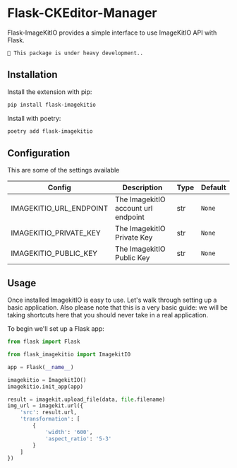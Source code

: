# Flask-CKEditor-Manager

Flask-ImageKitIO provides a simple interface to use ImageKitIO API with Flask.

```{warning}
🚧 This package is under heavy development..
```

## Installation

Install the extension with pip:

```bash
pip install flask-imagekitio
```

Install with poetry:

```bash
poetry add flask-imagekitio
```

## Configuration

This are some of the settings available

| Config                  | Description                         | Type | Default |
| ----------------------- | ----------------------------------- | ---- | ------- |
| IMAGEKITIO_URL_ENDPOINT | The ImagekitIO account url endpoint | str  | `None`  |
| IMAGEKITIO_PRIVATE_KEY  | The ImagekitIO Private Key          | str  | `None`  |
| IMAGEKITIO_PUBLIC_KEY   | The ImagekitIO Public Key           | str  | `None`  |

## Usage

Once installed ImagekitIO is easy to use. Let's walk through setting up a basic application. Also please note that this is a very basic guide: we will be taking shortcuts here that you should never take in a real application.

To begin we'll set up a Flask app:

```python
from flask import Flask

from flask_imagekitio import ImagekitIO

app = Flask(__name__)

imagekitio = ImagekitIO()
imagekitio.init_app(app)

result = imagekit.upload_file(data, file.filename)
img_url = imagekit.url({
    'src': result.url,
    'transformation': [
        {
            'width': '600',
            'aspect_ratio': '5-3'
        }
    ]
})
```
